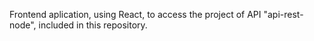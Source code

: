 Frontend aplication, using React, to access the project of API "api-rest-node", included in this repository.
